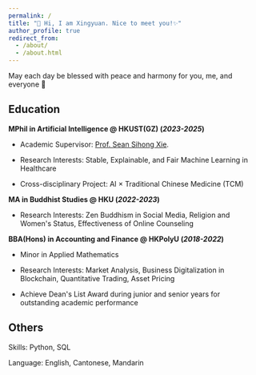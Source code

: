 ```yaml
---
permalink: /
title: "👋 Hi, I am Xingyuan. Nice to meet you!✨"
author_profile: true
redirect_from: 
  - /about/
  - /about.html
---
```


May each day be blessed with peace and harmony for you, me, and everyone 🙏  


Education
------
**MPhil in Artificial Intelligence @ HKUST(GZ) (_2023-2025_)**

- Academic Supervisor: [Prof. Sean Sihong Xie](https://facultyprofiles.hkust-gz.edu.cn/faculty-personal-page/XIE-Sihong/sihongxie).

- Research Interests: Stable, Explainable, and Fair Machine Learning in Healthcare

- Cross-disciplinary Project: AI × Traditional Chinese Medicine (TCM)

**MA in Buddhist Studies @ HKU (_2022-2023_)**

- Research Interests: Zen Buddhism in Social Media, Religion and Women's Status, Effectiveness of Online Counseling

**BBA(Hons) in Accounting and Finance @ HKPolyU (_2018-2022_)**

- Minor in Applied Mathematics

- Research Interests: Market Analysis, Business Digitalization in Blockchain, Quantitative Trading, Asset Pricing

- Achieve Dean's List Award during junior and senior years for outstanding academic performance

Others
------
Skills: Python, SQL

Language: English, Cantonese, Mandarin
